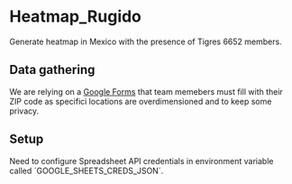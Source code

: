 # Heatmap_Rugido
Generate heatmap in Mexico with the presence of Tigres 6652 members.

## Data gathering
We are relying on a [Google Forms](https://forms.gle/jVcVVniRfnauyCW89) that team memebers must fill with their ZIP code as specifici locations are overdimensioned and to keep some privacy.

## Setup
Need to configure Spreadsheet API credentials in environment variable called ´GOOGLE_SHEETS_CREDS_JSON´.
